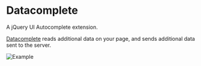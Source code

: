 # Datacomplete

A jQuery UI Autocomplete extension.

[Datacomplete](http://bmaltzan.github.com/jquery-ui-datacomplete)
reads additional data on your page, and sends additional data sent to the server.

![Example](http://bmaltzan.github.com/jquery-ui-datacomplete/static/screenshot.png)


